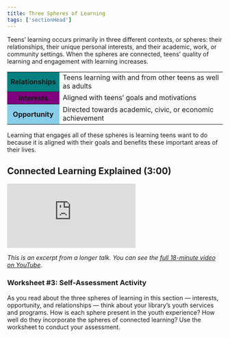 ```yaml
---
title: Three Spheres of Learning
tags: ['sectionHead']
---
```


Teens’ learning occurs primarily in three different contexts, or spheres: their relationships, their unique personal interests, and their academic, work, or community settings. When the spheres are connected, teens’ quality of learning and engagement with learning increases.

<table class="colorful">
	<tr><th bgcolor="teal">Relationships</th><td>Teens learning with and from other teens as well as adults</td></tr>
	<tr><th bgcolor="purple">Interests</th><td>Aligned with teens’ goals and motivations</td></tr>
	<tr><th bgcolor="skyblue">Opportunity</th><td>Directed towards academic, civic, or economic achievement</td></tr>
</table>

Learning that engages all of these spheres is learning teens want to do because it is aligned with their goals and benefits these important areas of their lives.

## Connected Learning Explained (3:00)

<iframe src="https://www.youtube.com/embed/HacgaDN971Y?start=432&end=612" frameborder="0" allow="autoplay; encrypted-media" allowfullscreen></iframe>

_This is an excerpt from a longer talk. You can see the [full 18-minute video on YouTube](https://www.youtube.com/watch?v=HacgaDN971Y)._


<div class="activity callout" markdown="1">

### Worksheet #3: Self-Assessment Activity

As you read about the three spheres of learning in this section — interests, opportunity, and relationships — think about your library’s youth services and programs. How is each sphere present in the youth experience? How well do they incorporate the spheres of connected learning? Use the worksheet to conduct your assessment.

</div>